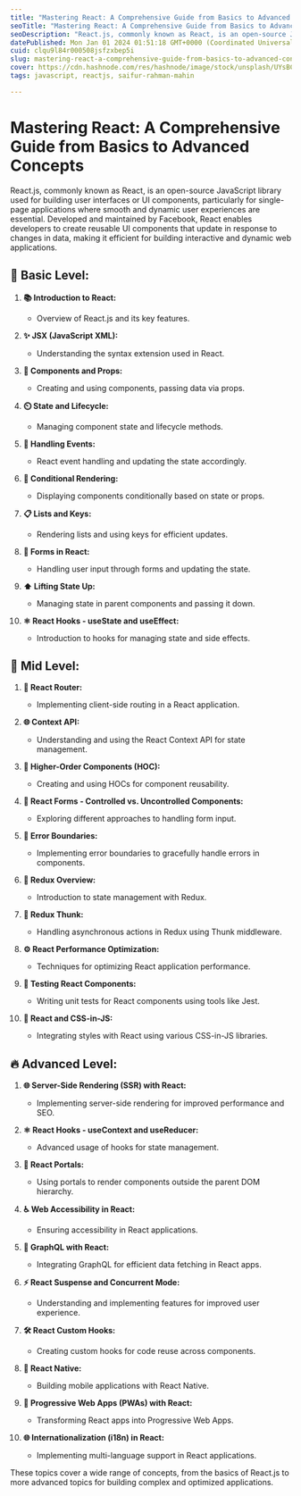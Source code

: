 ```yaml
---
title: "Mastering React: A Comprehensive Guide from Basics to Advanced Concepts"
seoTitle: "Mastering React: A Comprehensive Guide from Basics to Advanced Concept"
seoDescription: "React.js, commonly known as React, is an open-source JavaScript library used for building user interfaces or UI components, particularly for single-page app"
datePublished: Mon Jan 01 2024 01:51:18 GMT+0000 (Coordinated Universal Time)
cuid: clqu9l84r000508jsfzxbep5i
slug: mastering-react-a-comprehensive-guide-from-basics-to-advanced-concepts
cover: https://cdn.hashnode.com/res/hashnode/image/stock/unsplash/UYsBCu9RP3Y/upload/7d96e9e3af8cddcc578998c592c2fd30.jpeg
tags: javascript, reactjs, saifur-rahman-mahin

---
```


# Mastering React: A Comprehensive Guide from Basics to Advanced Concepts

React.js, commonly known as React, is an open-source JavaScript library used for building user interfaces or UI components, particularly for single-page applications where smooth and dynamic user experiences are essential. Developed and maintained by Facebook, React enables developers to create reusable UI components that update in response to changes in data, making it efficient for building interactive and dynamic web applications.

## 🚀 **Basic Level:**

1. **📚 Introduction to React:**
    
    * Overview of React.js and its key features.
        
2. **✨ JSX (JavaScript XML):**
    
    * Understanding the syntax extension used in React.
        
3. **🧩 Components and Props:**
    
    * Creating and using components, passing data via props.
        
4. **⏲️ State and Lifecycle:**
    
    * Managing component state and lifecycle methods.
        
5. **🎉 Handling Events:**
    
    * React event handling and updating the state accordingly.
        
6. **🔀 Conditional Rendering:**
    
    * Displaying components conditionally based on state or props.
        
7. **📋 Lists and Keys:**
    
    * Rendering lists and using keys for efficient updates.
        
8. **📝 Forms in React:**
    
    * Handling user input through forms and updating the state.
        
9. **⬆️ Lifting State Up:**
    
    * Managing state in parent components and passing it down.
        
10. **⚛️ React Hooks - useState and useEffect:**
    
    * Introduction to hooks for managing state and side effects.
        

## 🌟 **Mid Level:**

1. **🔗 React Router:**
    
    * Implementing client-side routing in a React application.
        
2. **🌐 Context API:**
    
    * Understanding and using the React Context API for state management.
        
3. **🔄 Higher-Order Components (HOC):**
    
    * Creating and using HOCs for component reusability.
        
4. **📑 React Forms - Controlled vs. Uncontrolled Components:**
    
    * Exploring different approaches to handling form input.
        
5. **🚨 Error Boundaries:**
    
    * Implementing error boundaries to gracefully handle errors in components.
        
6. **🔄 Redux Overview:**
    
    * Introduction to state management with Redux.
        
7. **🚀 Redux Thunk:**
    
    * Handling asynchronous actions in Redux using Thunk middleware.
        
8. **⚙️ React Performance Optimization:**
    
    * Techniques for optimizing React application performance.
        
9. **🧪 Testing React Components:**
    
    * Writing unit tests for React components using tools like Jest.
        
10. **💅 React and CSS-in-JS:**
    
    * Integrating styles with React using various CSS-in-JS libraries.
        

## 🔥 **Advanced Level:**

1. **🌐 Server-Side Rendering (SSR) with React:**
    
    * Implementing server-side rendering for improved performance and SEO.
        
2. **⚛️ React Hooks - useContext and useReducer:**
    
    * Advanced usage of hooks for state management.
        
3. **🚪 React Portals:**
    
    * Using portals to render components outside the parent DOM hierarchy.
        
4. **♿ Web Accessibility in React:**
    
    * Ensuring accessibility in React applications.
        
5. **🔗 GraphQL with React:**
    
    * Integrating GraphQL for efficient data fetching in React apps.
        
6. **⚡ React Suspense and Concurrent Mode:**
    
    * Understanding and implementing features for improved user experience.
        
7. **🛠️ React Custom Hooks:**
    
    * Creating custom hooks for code reuse across components.
        
8. **📱 React Native:**
    
    * Building mobile applications with React Native.
        
9. **🔄 Progressive Web Apps (PWAs) with React:**
    
    * Transforming React apps into Progressive Web Apps.
        
10. **🌐 Internationalization (i18n) in React:**
    
    * Implementing multi-language support in React applications.
        

These topics cover a wide range of concepts, from the basics of React.js to more advanced topics for building complex and optimized applications.